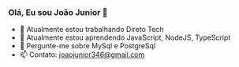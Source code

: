 ### Olá, Eu sou João Junior 👋

- 🔭 Atualmente estou trabalhando Direto Tech
- 🌱 Atualmente estou aprendendo JavaScript, NodeJS, TypeScript
- 💬 Pergunte-me sobre MySql e PostgreSql
- 📫 Contato: joaojunior346@gmail.com

